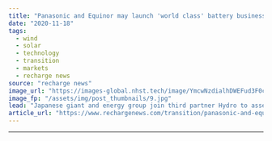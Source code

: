 ```yaml
---
title: "Panasonic and Equinor may launch 'world class' battery business in Norway"
date: "2020-11-18"
tags: 
  - wind
  - solar
  - technology
  - transition
  - markets
  - recharge news
source: "recharge news"
image_url: "https://images-global.nhst.tech/image/YmcwNzdialhDWEFud3F0c0VtSDBTMHo4emxyMTB0REhLSVpIMCtESkhqbz0=/nhst/binary/3267cecaf54db0177ee4391b8af995e7"
image_fp: "/assets/img/post_thumbnails/9.jpg"
lead: "Japanese giant and energy group join third partner Hydro to assess new lithium-ion storage venture"
article_url: "https://www.rechargenews.com/transition/panasonic-and-equinor-may-launch-world-class-battery-business-in-norway/2-1-914515"
---
```


---

